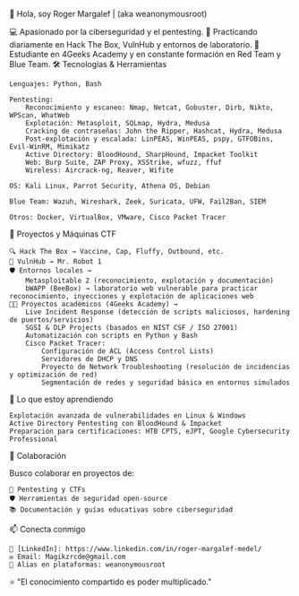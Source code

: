 👋 Hola, soy Roger Margalef    | (aka weanonymousroot)

💻 Apasionado por la ciberseguridad y el pentesting.
🔐 Practicando diariamente en Hack The Box, VulnHub y entornos de laboratorio.
🚀 Estudiante en 4Geeks Academy y en constante formación en Red Team y Blue Team.
🛠️ Tecnologías & Herramientas

    Lenguajes: Python, Bash

    Pentesting:
        Reconocimiento y escaneo: Nmap, Netcat, Gobuster, Dirb, Nikto, WPScan, WhatWeb
        Explotación: Metasploit, SQLmap, Hydra, Medusa
        Cracking de contraseñas: John the Ripper, Hashcat, Hydra, Medusa
        Post-explotación y escalada: LinPEAS, WinPEAS, pspy, GTFOBins, Evil-WinRM, Mimikatz
        Active Directory: BloodHound, SharpHound, Impacket Toolkit
        Web: Burp Suite, ZAP Proxy, XSStrike, wfuzz, ffuf
        Wireless: Aircrack-ng, Reaver, Wifite

    OS: Kali Linux, Parrot Security, Athena OS, Debian

    Blue Team: Wazuh, Wireshark, Zeek, Suricata, UFW, Fail2Ban, SIEM

    Otros: Docker, VirtualBox, VMware, Cisco Packet Tracer

📌 Proyectos y Máquinas CTF

    🔍 Hack The Box → Vaccine, Cap, Fluffy, Outbound, etc.
    👾 VulnHub → Mr. Robot 1
    🛡️ Entornos locales →
        Metasploitable 2 (reconocimiento, explotación y documentación)
        bWAPP (BeeBox) → laboratorio web vulnerable para practicar reconocimiento, inyecciones y explotación de aplicaciones web
    🧑‍💻 Proyectos académicos (4Geeks Academy) →
        Live Incident Response (detección de scripts maliciosos, hardening de puertos/servicios)
        SGSI & DLP Projects (basados en NIST CSF / ISO 27001)
        Automatización con scripts en Python y Bash
        Cisco Packet Tracer:
            Configuración de ACL (Access Control Lists)
            Servidores de DHCP y DNS
            Proyecto de Network Troubleshooting (resolución de incidencias y optimización de red)
            Segmentación de redes y seguridad básica en entornos simulados

🎯 Lo que estoy aprendiendo

    Explotación avanzada de vulnerabilidades en Linux & Windows
    Active Directory Pentesting con BloodHound & Impacket
    Preparación para certificaciones: HTB CPTS, eJPT, Google Cybersecurity Professional

🤝 Colaboración

Busco colaborar en proyectos de:

    🔐 Pentesting y CTFs
    🛡️ Herramientas de seguridad open-source
    📚 Documentación y guías educativas sobre ciberseguridad

📫 Conecta conmigo

    💼 [LinkedIn]: https://www.linkedin.com/in/roger-margalef-medel/
    ✉️ Email: Magikzrcde@gmail.com
    🏴 Alias en plataformas: weanonymousroot

⭐️ "El conocimiento compartido es poder multiplicado."
